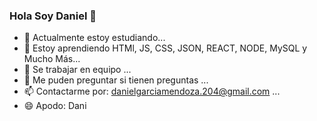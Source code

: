 ### Hola Soy Daniel 👋

<!--
**Daniel-1209/Daniel-1209** is a ✨ _special_ ✨ repository because its `README.md` (this file) appears on your GitHub profile.

Here are some ideas to get you started:   -->

- 🔭 Actualmente estoy estudiando...
- 🌱 Estoy aprendiendo HTMl, JS, CSS, JSON, REACT, NODE, MySQL y Mucho Más...
- 🦈 Se trabajar en equipo ...
- 💬 Me puden preguntar si tienen preguntas ...
- 📫 Contactarme por: 
       danielgarciamendoza.204@gmail.com ...
- 😄 Apodo: Dani


